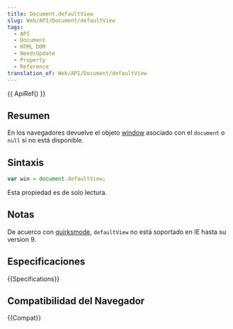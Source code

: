 ```yaml
---
title: Document.defaultView
slug: Web/API/Document/defaultView
tags:
  - API
  - Document
  - HTML DOM
  - NeedsUpdate
  - Property
  - Reference
translation_of: Web/API/Document/defaultView
---
```

{{ ApiRef() }}

## Resumen

En los navegadores devuelve el objeto [window](/es/docs/DOM/window) asociado con el `document` o `null` si no está disponible.

## Sintaxis

```js
var win = document.defaultView;
```

Esta propiedad es de solo lectura.

## Notas

De acuerco con [quirksmode](http://www.quirksmode.org/dom/w3c_html.html), `defaultView` no está soportado en IE hasta su version 9.

## Especificaciones

{{Specifications}}

## Compatibilidad del Navegador

{{Compat}}
